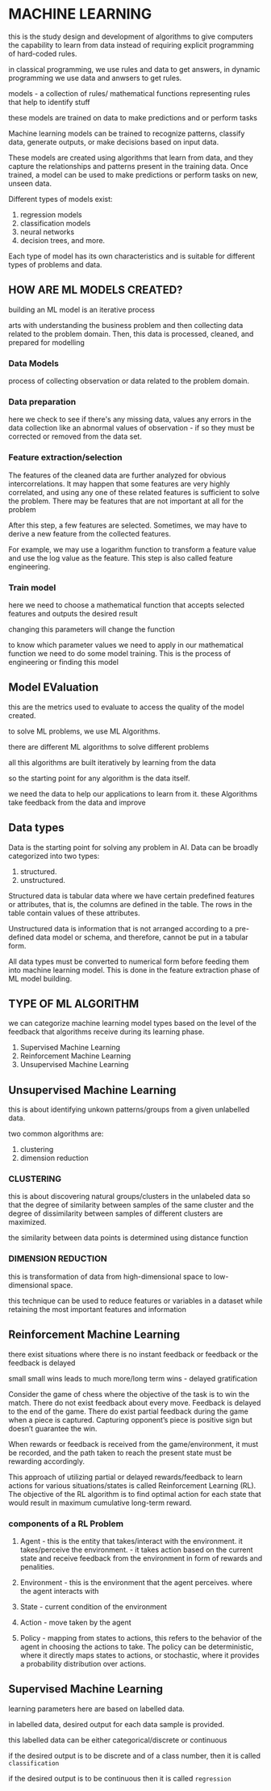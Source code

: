 # MACHINE LEARNING

this is the study design and development of algorithms to give computers the capability to learn from data instead of requiring explicit programming of hard-coded rules.

in classical programming, we use rules and data to get answers, in dynamic programming we use data and anwsers to get rules.

models - a collection of rules/ mathematical functions representing rules that help to identify stuff

these models are trained on data to make predictions and or perform tasks

Machine learning models can be trained to recognize patterns, classify data, generate outputs, or make decisions based on input data.

These models are created using algorithms that learn from data, and they capture the relationships and patterns present in the training data. Once trained, a model can be used to make predictions or perform tasks on new, unseen data.

Different types of models exist:

1. regression models
2. classification models
3. neural networks
4. decision trees, and more.

Each type of model has its own characteristics and is suitable for different types of problems and data.

## HOW ARE ML MODELS CREATED?

building an ML model is an iterative process

arts with understanding the business problem and then collecting data related to the problem domain. Then, this data is processed, cleaned, and prepared for modelling

### Data Models

process of collecting observation or data related to the problem domain.

### Data preparation

here we check to see if there's any missing data, values any errors in the data collection like an abnormal values of observation - if so they must be corrected or removed from the data set.

### Feature extraction/selection

The features of the cleaned data are further analyzed for obvious intercorrelations. It may happen that some features are very highly correlated, and using any one of these related features is sufficient to solve the problem. There may be features that are not important at all for the problem

After this step, a few features are selected. Sometimes, we may have to derive a new feature from the collected features.

For example, we may use a logarithm function to transform a feature value and use the log value as the feature. This step is also called feature engineering.

### Train model

here we need to choose a mathematical function that accepts selected features and outputs the desired result

changing this parameters will change the function

to know which parameter values we need to apply in our mathematical function we need to do some model training. This is the process of engineering or finding this model

## Model EValuation

this are the metrics used to evaluate to access the quality of the model created.

to solve ML problems, we use ML Algorithms.

there are different ML algorithms to solve different problems

all this algorithms are built iteratively by learning from the data

so the starting point for any algorithm is the data itself.

we need the data to help our applications to learn from it. these Algorithms take feedback from the data and improve

## Data types

Data is the starting point for solving any problem in AI. Data can be broadly
categorized into two types:

1. structured.
2. unstructured.

Structured data is tabular data where we have certain predefined features or attributes, that is, the columns are defined in the table. The rows in the table contain values of these attributes.

Unstructured data is information that is not arranged according to a pre-defined data model or schema, and therefore, cannot be put in a tabular form.

All data types must be converted to numerical form before feeding them into machine learning model. This is done in the feature extraction phase of ML model building.

## TYPE OF ML ALGORITHM

we can categorize machine learning model types based on the level of the feedback that algorithms receive during its learning phase.

1. Supervised Machine Learning
2. Reinforcement Machine Learning
3. Unsupervised Machine Learning

## Unsupervised Machine Learning

this is about identifying unkown patterns/groups from a given unlabelled data.

two common algorithms are:

1. clustering
2. dimension reduction

### CLUSTERING

this is about discovering natural groups/clusters in the unlabeled data so that the degree of similarity between samples of the same cluster and the degree of dissimilarity between samples of different clusters are maximized.

the similarity between data points is determined using distance function

### DIMENSION REDUCTION

this is transformation of data from high-dimensional space to low-dimensional space.

this technique can be used to reduce features or variables in a dataset while retaining the most important features and information

## Reinforcement Machine Learning

there exist situations where there is no instant feedback or feedback or the feedback is delayed

small small wins leads to much more/long term wins - delayed gratification

Consider the game of chess where the objective of the task is to win the match. There do not exist feedback about every move. Feedback is delayed to the end of the game. There do exist partial feedback during the game when a piece is captured. Capturing opponent’s piece is positive sign but doesn’t
guarantee the win.

When rewards or feedback is received from the game/environment, it must be recorded, and the path taken to reach the present state must be rewarding accordingly.

This approach of utilizing partial or delayed rewards/feedback to learn actions for various situations/states is called Reinforcement Learning (RL). The objective of the RL algorithm is to find optimal action for each state that would result in maximum cumulative long-term reward.

### components of a RL Problem

1. Agent  - this is the entity that takes/interact with the environment. it takes/perceive the environment.
          - it takes action based on the current state and receive feedback from the environment in form of rewards and penalities.

2. Environment - this is the environment that the agent perceives. where the agent interacts with
3. State - current condition of the environment
4. Action - move taken by the agent
5. Policy - mapping from states to actions, this refers to the behavior of the agent in choosing the actions to take. The policy can be deterministic, where it directly maps states to actions, or stochastic, where it provides a probability distribution over actions.

## Supervised Machine Learning

learning parameters here are based on labelled data.

in labelled data, desired output for each data sample is provided.

this labelled data can be either categorical/discrete or continuous

if the desired output is to be discrete and of a class number, then it is called `classification`

if the desired output is to be continuous then it is called `regression`


